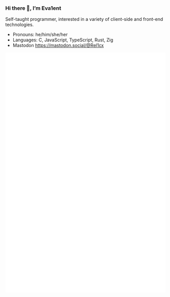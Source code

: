 ### Hi there 👋, I’m Eva1ent

Self-taught programmer, interested in a variety of client-side and front-end technologies.

- Pronouns: he/him/she/her
- Languages: C, JavaScript, TypeScript, Rust, Zig
- Mastodon <https://mastodon.social/@Rel1cx>

![metrics](github-metrics.svg)
